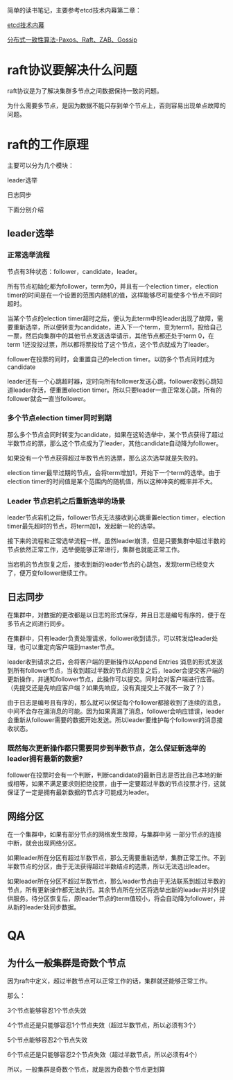 简单的读书笔记，主要参考etcd技术内幕第二章：

[etcd技术内幕](https://github.com/copbint/blogs/blob/main/99_books/books.md#etcd%E6%8A%80%E6%9C%AF%E5%86%85%E5%B9%95)

[分布式一致性算法-Paxos、Raft、ZAB、Gossip](https://zhuanlan.zhihu.com/p/130332285)



# raft协议要解决什么问题

raft协议是为了解决集群多节点之间数据保持一致的问题。

为什么需要多节点，是因为数据不能只存到单个节点上，否则容易出现单点故障的问题。

# raft的工作原理

主要可以分为几个模块：

leader选举

日志同步

下面分别介绍

## leader选举

### 正常选举流程

节点有3种状态：follower，candidate，leader。

所有节点初始化都为follower，term为0，并且有一个election timer，election timer的时间是在一个设置的范围内随机的值，这样能够尽可能使多个节点不同时超时。

当某个节点的election timer超时之后，便认为此term中的leader出现了故障，需要重新选举，所以便转变为candidate，进入下一个term，变为term1，投给自己一票，然后向集群中的其他节点发送选举请示，其他节点都还处于term 0，在term 1还没投过票，所以都将票投给了这个节点，这个节点就成为了leader。

follower在投票的同时，会重置自己的election timer。以防多个节点同时成为candidate

leader还有一个心跳超时器，定时向所有follower发送心跳，follower收到心跳知道leader存活，便重置election timer。所以只要leader一直正常发心跳，所有的follower就会一直当follower。

### 多个节点election timer同时到期

那么多个节点会同时转变为candidate，如果在这轮选举中，某个节点获得了超过半数节点的票，那么这个节点成为了leader，其他candidate自动降为follower。

如果没有一个节点获得超过半数节点的选票，那么这次选举就是失败的。

election timer最早过期的节点，会将term增加1，开始下一个term的选举。由于election timer的时间值是某个范围内的随机值，所以这种冲突的概率并不大。

### Leader 节点宕机之后重新选举的场景  

leader节点宕机之后，follower节点无法接收到心跳重置election timer，election timer最先超时的节点，将term加1，发起新一轮的选举。

接下来的流程和正常选举流程一样。虽然leader崩溃，但是只要集群中超过半数的节点依然正常工作，选举便能够正常进行，集群也就能正常工作。

当宕机的节点恢复之后，接收到新的leader节点的心跳包，发现term已经变大了，便万变follower继续工作。



## 日志同步

在集群中，对数据的更改都是以日志的形式保存，并且日志是编号有序的，便于在多节点之间进行同步。

在集群中，只有leader负责处理请求，follower收到请示，可以转发给leader处理，也可以重定向客户端到master节点。

leader收到请求之后，会将客户端的更新操作以Append Entries 消息的形式发送到所有follower节点，当收到超过半数的节点的回复之后，leader会提交客户端的更新操作，并通知follower节点，此操作可以提交。同时会对客户端进行应答。（先提交还是先响应客户端？如果先响应，没有真提交上不就不一致了？）

由于日志是编号且有序的，那么就可以保证每个follower都接收到了连续的消息，中间不会存在漏消息的可能。因为如果真漏了消息，follower会响应错误，leader会重新从follower需要的数据开始发送。所以leader要维护每个follower的消息接收状态。

### 既然每次更新操作都只需要同步到半数节点，怎么保证新选举的leader拥有最新的数据?

follower在投票时会有一个判断，判断candidate的最新日志是否比自己本地的新或相等，如果不满足要求则拒绝投票，由于一定要超过半数的节点投票才行，这就保证了一定是拥有最新数据的节点才可能成为leader。



## 网络分区

在一个集群中，如果有部分节点的网络发生故障，与集群中另 一部分节点的连接中断，就会出现网络分区。

如果leader所在分区有超过半数节点，那么无需要重新选举，集群正常工作。不到半数节点的分区，由于无法获得超过半数结点的选票，所以无法选出leader。

如果leader所在分区不超过半数节点，那么leader节点由于无法联系到超过半数的节点，所有更新操作都无法执行。其余节点所在分区将选举出新的leader并对外提供服务。待分区恢复后，原leader节点的term值较小，将会自动降为follower，并从新的leader处同步数据。



# QA

## 为什么一般集群是奇数个节点

因为raft中定义，超过半数节点可以正常工作的话，集群就还能够正常工作。

那么：

3个节点能够容忍1个节点失效

4个节点还是只能够容忍1个节点失效（超过半数节点，所以必须有3个）

5个节点能够容忍2个节点失效

6个节点还是只能够容忍2个节点失效（超过半数节点，所以必须有4个）

所以，一般集群是奇数个节点，就是因为奇数个节点更划算



